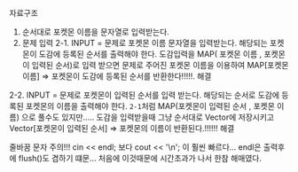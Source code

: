 자료구조

1. 순서대로 포켓몬 이름을 문자열로 입력받는다.
2. 문제 입력
2-1. INPUT  =  문제로 포켓몬 이름 문자열을 입력받는다.
  해당되는 포켓몬이 도감에 등록된 순서를 출력해야 한다.
  도감입력을 MAP( 포켓몬 이름 , 포켓몬이 입력된 순서)로 입력 받으면
  문제로 주어진 포켓몬 이름을 이용하여
  MAP[포켓몬 이름] => 포켓몬이 도감에 등록된 순서를 반환한다!!!!!.
  해결
  
2-2. 
  INPUT  = 문제로 포켓몬이 입력된 순서를 입력 받는다.
  해당되는 순서로 도감에 등록된 포켓몬의 이름을 출력해야 한다.
  `2-1`처럼 MAP(포켓몬이 입력된 순서 , 포켓몬 이름) 으로 풀수도 있지만.....
  도감을 입력받을때 그냥 순서대로 Vector<string>에 저장시키고
  Vector[포켓몬이 입력된 순서] => 포켓몬의 이름이 반환된다.!!!!!!
  해결
  
 줄바꿈 문자 주의!!!
  cin << endl; 보다 cout << '\n'; 이 훨씬 빠르다...
  endl은 출력후에 flush()도 겸하기 떄문...
  처음에 이것때문에 시간초과가 나서 한참 해매였다.
